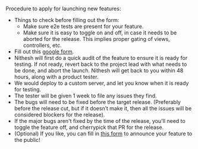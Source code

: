 Procedure to apply for launching new features:

- Things to check before filling out the form:
    - Make sure e2e tests are present for your feature.
    - Make sure it is easy to toggle on and off, in case it needs to be aborted for the release. This implies proper gating of views, controllers, etc.
- Fill out this [google form](https://forms.gle/m2u1VkQDXWee4euAA).
- Nithesh will first do a quick audit of the feature to ensure it is ready for testing. If not ready, revert back to the project lead with what needs to be done, and abort the launch. Nithesh will get back to you within 48 hours, along with a product tester.
- We would deploy to a custom server, and let you know when it is ready for testing.
- The tester will be given 1 week to file any issues they find.
- The bugs will need to be fixed before the target release. (Preferably before the release cut, but if it doesn’t make it, then all the issues will be considered blockers for the release).
- If the major bugs aren't fixed by the time of the release, you'll need to toggle the feature off, and cherrypick that PR for the release.
- (Optional) If you like, you can fill in [this form](https://goo.gl/forms/sNBWrW03fS6dBWEp1) to announce your feature to the public!
